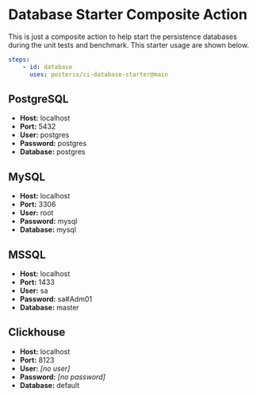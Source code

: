 # Database Starter Composite Action 

This is just a composite action to help start the persistence databases during the unit tests and benchmark. This starter usage are shown below.

```yaml
steps:
    - id: database
      uses: posteris/ci-database-starter@main
```

## PostgreSQL

* __Host:__     localhost
* __Port:__     5432
* __User:__     postgres
* __Password:__ postgres
* __Database:__ postgres


## MySQL

* __Host:__     localhost
* __Port:__     3306
* __User:__     root
* __Password:__ mysql
* __Database:__ mysql

## MSSQL

* __Host:__     localhost
* __Port:__     1433
* __User:__     sa
* __Password:__ sa#Adm01
* __Database:__ master

## Clickhouse

* __Host:__     localhost
* __Port:__     8123
* __User:__     _[no user]_
* __Password:__ _[no password]_
* __Database:__ default